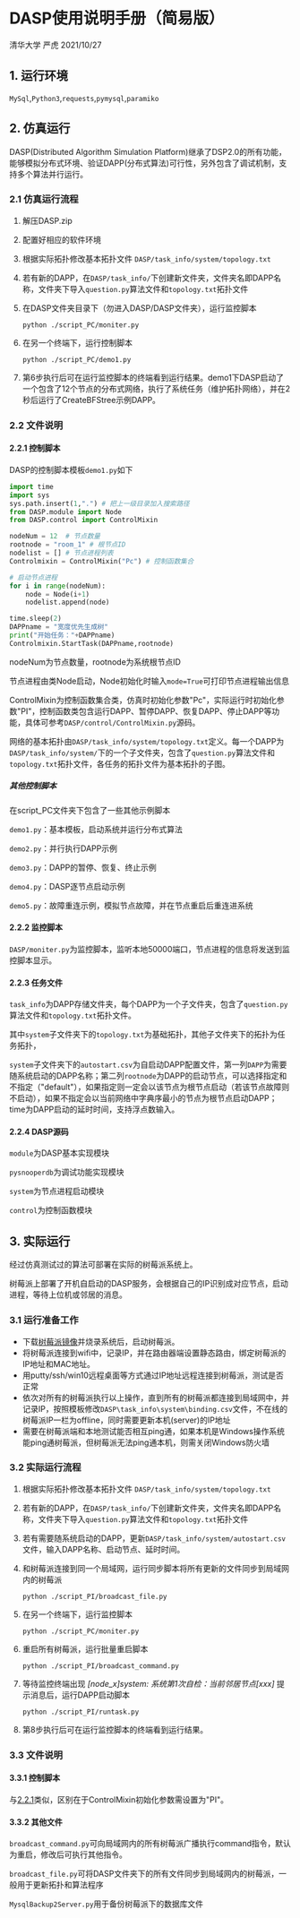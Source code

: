 # DASP使用说明手册（简易版）
清华大学 严虎 2021/10/27
## 1. 运行环境
`MySql`,`Python3`,`requests`,`pymysql`,`paramiko`

## 2. 仿真运行
DASP(Distributed Algorithm Simulation Platform)继承了DSP2.0的所有功能，能够模拟分布式环境、验证DAPP(分布式算法)可行性，另外包含了调试机制，支持多个算法并行运行。

### 2.1 仿真运行流程
1. 解压DASP.zip
2. 配置好相应的软件环境
3. 根据实际拓扑修改基本拓扑文件 `DASP/task_info/system/topology.txt`
4. 若有新的DAPP，在`DASP/task_info/`下创建新文件夹，文件夹名即DAPP名称，文件夹下导入`question.py`算法文件和`topology.txt`拓扑文件
5. 在DASP文件夹目录下（勿进入DASP/DASP文件夹），运行监控脚本

   `python ./script_PC/moniter.py`

6. 在另一个终端下，运行控制脚本
   
   `python ./script_PC/demo1.py`

7. 第6步执行后可在运行监控脚本的终端看到运行结果。demo1下DASP启动了一个包含了12个节点的分布式网络，执行了系统任务（维护拓扑网络），并在2秒后运行了CreateBFStree示例DAPP。

### 2.2 文件说明
#### 2.2.1 控制脚本
DASP的控制脚本模板`demo1.py`如下
```python
import time 
import sys
sys.path.insert(1,".") # 把上一级目录加入搜索路径
from DASP.module import Node
from DASP.control import ControlMixin

nodeNum = 12  # 节点数量
rootnode = "room_1" # 根节点ID
nodelist = [] # 节点进程列表
Controlmixin = ControlMixin("Pc") # 控制函数集合

# 启动节点进程
for i in range(nodeNum):
    node = Node(i+1)
    nodelist.append(node)

time.sleep(2)
DAPPname = "宽度优先生成树"
print("开始任务："+DAPPname)
Controlmixin.StartTask(DAPPname,rootnode)
```
nodeNum为节点数量，rootnode为系统根节点ID

节点进程由类Node启动，Node初始化时输入`mode=True`可打印节点进程输出信息

ControlMixin为控制函数集合类，仿真时初始化参数"Pc"，实际运行时初始化参数"PI"，控制函数类包含运行DAPP、暂停DAPP、恢复DAPP、停止DAPP等功能，具体可参考`DASP/control/ControlMixin.py`源码。

网络的基本拓扑由`DASP/task_info/system/topology.txt`定义。每一个DAPP为`DASP/task_info/system/`下的一个子文件夹，包含了`question.py`算法文件和`topology.txt`拓扑文件，各任务的拓扑文件为基本拓扑的子图。

##### 其他控制脚本
在script_PC文件夹下包含了一些其他示例脚本

`demo1.py`：基本模板，启动系统并运行分布式算法

`demo2.py`：并行执行DAPP示例

`demo3.py`：DAPP的暂停、恢复、终止示例

`demo4.py`：DASP逐节点启动示例

`demo5.py`：故障重连示例，模拟节点故障，并在节点重启后重连进系统

#### 2.2.2 监控脚本
`DASP/moniter.py`为监控脚本，监听本地50000端口，节点进程的信息将发送到监控脚本显示。

#### 2.2.3 任务文件

`task_info`为DAPP存储文件夹，每个DAPP为一个子文件夹，包含了`question.py`算法文件和`topology.txt`拓扑文件。

其中`system`子文件夹下的`topology.txt`为基础拓扑，其他子文件夹下的拓扑为任务拓扑，

`system`子文件夹下的`autostart.csv`为自启动DAPP配置文件，第一列`DAPP`为需要随系统启动的DAPP名称；第二列`rootnode`为DAPP的启动节点，可以选择指定和不指定（"default"），如果指定则一定会以该节点为根节点启动（若该节点故障则不启动），如果不指定会以当前网络中字典序最小的节点为根节点启动DAPP；time为DAPP启动的延时时间，支持浮点数输入。

#### 2.2.4 DASP源码
`module`为DASP基本实现模块

`pysnooperdb`为调试功能实现模块

`system`为节点进程启动模块

`control`为控制函数模块


## 3. 实际运行
经过仿真测试过的算法可部署在实际的树莓派系统上。

树莓派上部署了开机自启动的DASP服务，会根据自己的IP识别成对应节点，启动进程，等待上位机或邻居的消息。

### 3.1 运行准备工作


* 下载[树莓派镜像](https://cloud.tsinghua.edu.cn/d/df5ef1d584d74cb8a1b4/)并烧录系统后，启动树莓派。
* 将树莓派连接到wifi中，记录IP，并在路由器端设置静态路由，绑定树莓派的IP地址和MAC地址。
* 用putty/ssh/win10远程桌面等方式通过IP地址远程连接到树莓派，测试是否正常
* 依次对所有的树莓派执行以上操作，直到所有的树莓派都连接到局域网中，并记录IP，按照模板修改`DASP\task_info\system\binding.csv`文件，不在线的树莓派IP一栏为offline，同时需要更新本机(server)的IP地址
* 需要在树莓派端和本地测试能否相互ping通，如果本机是Windows操作系统能ping通树莓派，但树莓派无法ping通本机，则需关闭Windows防火墙

### 3.2 实际运行流程

1. 根据实际拓扑修改基本拓扑文件 `DASP/task_info/system/topology.txt`

2. 若有新的DAPP，在`DASP/task_info/`下创建新文件夹，文件夹名即DAPP名称，文件夹下导入`question.py`算法文件和`topology.txt`拓扑文件

3. 若有需要随系统启动的DAPP，更新`DASP/task_info/system/autostart.csv`文件，输入DAPP名称、启动节点、延时时间。

4. 和树莓派连接到同一个局域网，运行同步脚本将所有更新的文件同步到局域网内的树莓派
   
   `python ./script_PI/broadcast_file.py`

5. 在另一个终端下，运行监控脚本

   `python ./script_PC/moniter.py`

6. 重启所有树莓派，运行批量重启脚本
   
   `python ./script_PI/broadcast_command.py`

7. 等待监控终端出现 *[node_x]system: 系统第1次自检：当前邻居节点[xxx]* 提示消息后，运行DAPP启动脚本
   
   `python ./script_PI/runtask.py`

8. 第8步执行后可在运行监控脚本的终端看到运行结果。


### 3.3 文件说明
#### 3.3.1 控制脚本
与[2.2.1](#221-控制脚本)类似，区别在于ControlMixin初始化参数需设置为"PI"。

#### 3.3.2 其他文件
`broadcast_command.py`可向局域网内的所有树莓派广播执行command指令，默认为重启，修改后可执行其他指令。

`broadcast_file.py`可将DASP文件夹下的所有文件同步到局域网内的树莓派，一般用于更新拓扑和算法程序

`MysqlBackup2Server.py`用于备份树莓派下的数据库文件




